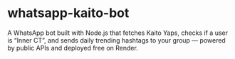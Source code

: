 # whatsapp-kaito-bot
A WhatsApp bot built with Node.js that fetches Kaito Yaps, checks if a user is “Inner CT”, and sends daily trending hashtags to your group — powered by public APIs and deployed free on Render.
